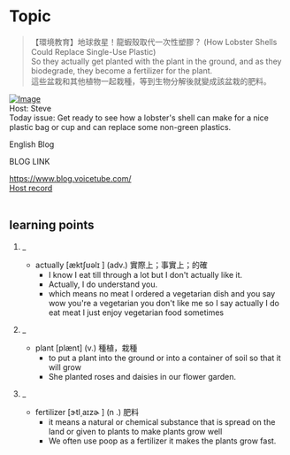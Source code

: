 # Topic

> 【環境教育】地球救星！龍蝦殼取代一次性塑膠？ (How Lobster Shells Could Replace Single-Use Plastic) <br>
> So they actually get planted with the plant in the ground, and as they biodegrade, they become a fertilizer for the plant. <br>
> 這些盆栽和其他植物一起栽種，等到生物分解後就變成該盆栽的肥料。 <br>

[![Image](https://cdn.voicetube.com/assets/thumbnails/wBSzxQLQSpI.jpg)](https://www.youtube.com/embed/wBSzxQLQSpI?rel=0&showinfo=0&cc_load_policy=0&controls=1&autoplay=1&iv_load_policy=3&playsinline=1&wmode=transparent&start=278&end=285&enablejsapi=1&origin=https://tw.voicetube.com&widgetid=1)<br>
Host: Steve
<br>Today issue: Get ready to see how a lobster's shell can make for a nice plastic bag or cup and can replace some non-green plastics.

English Blog

BLOG LINK

https://www.blog.voicetube.com/
<br>
[Host record](https://cdn.voicetube.com/tmp/everyday_records/stephen_vt_44701/3599.mp3)
<br><br>
## learning points
1. _
	* actually  [æktʃʊəlɪ    ] (adv.) 實際上；事實上；的確
		- I know I eat till through a lot but I don't actually like it.
		- Actually, I do understand you.
		- which means no meat I ordered a vegetarian dish and you say wow you're a vegetarian you don't like me so I say actually I do eat meat I just enjoy vegetarian food sometimes

2. _
	* plant [plænt] (v.) 種植，栽種
		- to put a plant into the ground or into a container of soil so that it will grow
		- She planted roses and daisies in our flower garden.

3. _
	* fertilizer [ɝtl͵aɪzɚ   ] (n .) 肥料
		- it means a natural or chemical substance that is spread on the land or given to plants to make plants grow well
		- We often use poop as a fertilizer it makes the plants grow fast.
